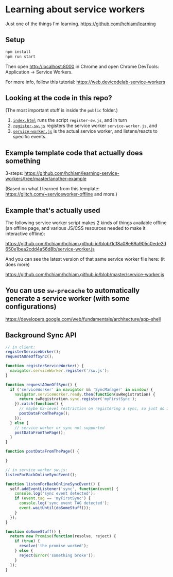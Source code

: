 # Learning about service workers

Just one of the things I'm learning. <https://github.com/hchiam/learning>

## Setup

```bash
npm install
npm run start
```

Then open <http://localhost:8000> in Chrome and open Chrome DevTools: Application -> Service Workers.

For more info, follow this tutorial: <https://web.dev/codelab-service-workers>

## Looking at the code in this repo?

(The most important stuff is inside the `public` folder.)

1. [`index.html`](https://github.com/hchiam/learning-service-workers/blob/master/public/index.html) runs the script `register-sw.js`, and in turn
2. [`register-sw.js`](https://github.com/hchiam/learning-service-workers/blob/master/public/register-sw.js) registers the service worker `service-worker.js`, and
3. [`service-worker.js`](https://github.com/hchiam/learning-service-workers/blob/master/public/service-worker.js) is the actual service worker, and listens/reacts to specific events.

## Example template code that actually does something

3-steps: <https://github.com/hchiam/learning-service-workers/tree/master/another-example>

(Based on what I learned from this template: <https://glitch.com/~serviceworker-offline> and more.)

## Example that's actually used

The following service worker script makes 2 kinds of things available offline (an offline page, and various JS/CSS resources needed to make it interactive offline):

<https://github.com/hchiam/hchiam.github.io/blob/1c18a08e69a905c0ede2d650e1bea2cdd4a56d8b/service-worker.js>

And you can see the latest version of that same service worker file here: (it does more)

<https://github.com/hchiam/hchiam.github.io/blob/master/service-worker.js>

## You can use `sw-precache` to automatically generate a service worker (with some configurations)

<https://developers.google.com/web/fundamentals/architecture/app-shell>

## Background Sync API

```js
// in client:
registerServiceWorker();
requestAOneOffSync();

function registerServiceWorker() {
  navigator.serviceWorker.register('/sw.js');
}

function requestAOneOffSync() {
  if ('serviceWorker' in navigator && 'SyncManager' in window) {
    navigator.serviceWorker.ready.then(function(swRegistration) {
      return swRegistration.sync.register('myFirstSync');
    }).catch(function() {
      // maybe OS-level restriction on registering a sync, so just do it
      postDataFromThePage();
    });
  } else {
    // service worker or sync not supported
    postDataFromThePage();
  }
}

function postDataFromThePage() {

}
```

```js
// in service worker sw.js:
listenForBackOnlineSyncEvent();

function listenForBackOnlineSyncEvent() {
  self.addEventListener('sync', function(event) {
    console.log('sync event detected');
    if (event.tag == 'myFirstSync') {
      console.log('sync event TAG detected');
      event.waitUntil(doSomeStuff());
    }
  });
}

function doSomeStuff() {
  return new Promise(function(resolve, reject) {
    if (true) {
      resolve('the promise worked');
    } else {
      reject(Error('something broke'));
    }
  });
}
```
